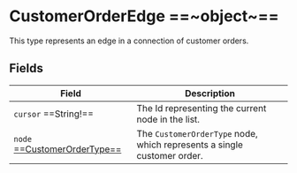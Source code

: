 # CustomerOrderEdge ==~object~==

This type represents an edge in a connection of customer orders.

## Fields

| Field                                                     | Description                                                              |
|-----------------------------------------------------------|--------------------------------------------------------------------------|
| `cursor`  ==String!==                                     | The Id representing the current node in the list.                        |
| `node` [ ==CustomerOrderType== ](customer-order-type.md)  | The `CustomerOrderType` node, which represents a single customer order.  |